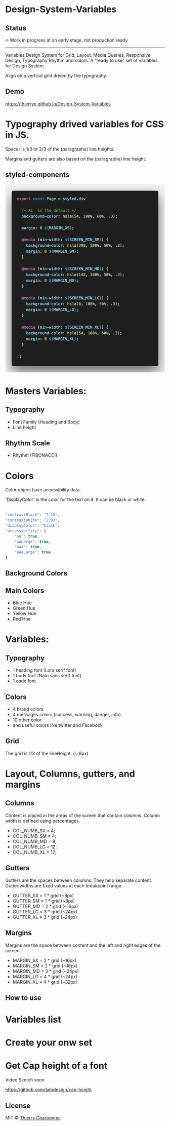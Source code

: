 # Design-System-Variables



## Status

🔥 Work in progress at an early stage, not production ready

----

Variables Design System for Grid, Layout, Media Queries, Responsive Design, Typography Rhythm and colors.
A “ready to use” set of variables for Design System.

Align on a vertical grid drived by the typography.

## Demo

https://thierryc.github.io/Design-System-Variables


# Typography drived variables for CSS in JS.

Spacer is 1/3 or 2/3 of the (paragraphe) line heights. 

Margins and gutters are also based on the (paragraphe) line height.

## styled-components

![image](./_images/styled-components.png)

# Masters Variables:

## Typography 

* Font Family (Heading and Body)
* Line height

## Rhythm Scale

* Rhythm (FIBONACCI)

# Colors

Color object have accessibility data. 

'DisplayColor' is the color for the text on it. 
It can be black or white. 

```js

"contrastBlack": "7.16",
"contrastWhite": "2.93",
"displayColor": "black",
"accessibility": {
    "aa": true,
    "aaLarge": true,
    "aaa": true,
    "aaaLarge": true
}

```

## Background Colors

## Main Colors

* Blue Hue
* Green Hue
* Yellow Hue
* Red Hue

# Variables:

## Typography

* 1 heading font (Lora serif font)
* 1 body font (Nato sans serif font)
* 1 code font 

## Colors 

* 4 brand colors
* 4 messages colors (success, warning, danger, info)
* 10 other color
* and useful colors like twitter and Facebook

## Grid

The grid is 1/3 of the lineHeight. (~ 8px)

# Layout, Columns, gutters, and margins

## Columns

Content is placed in the areas of the screen that contain columns. 
Column width is defined using percentages.

* COL_NUMB_SX = 4;
* COL_NUMB_SM = 4;
* COL_NUMB_MD = 8;
* COL_NUMB_LG = 12;
* COL_NUMB_XL = 12;

## Gutters

Gutters are the spaces between columns. They help separate content. 
Gutter widths are fixed values at each breakpoint range.

* GUTTER_SX = 1 * grid (~8px)
* GUTTER_SM = 1 * grid (~8px)
* GUTTER_MD = 2 * grid (~16px)
* GUTTER_LG = 3 * grid (~24px)
* GUTTER_XL = 3 * grid (~24px)

## Margins

Margins are the space between content and the left and right edges of the screen.

* MARGIN_SX = 2 * grid (~16px)
* MARGIN_SM = 2 * grid (~16px)
* MARGIN_MD = 3 * grid (~24px)
* MARGIN_LG = 4 * grid (~24px)
* MARGIN_XL = 4 * grid (~32px)

## How to use


# Variables list


# Create your onw set


# Get Cap height of a font

Video Sketch soon

https://github.com/sebdesign/cap-height


## License

MIT © [Thierry Charbonnel](https://www.anotherplanet.io)


